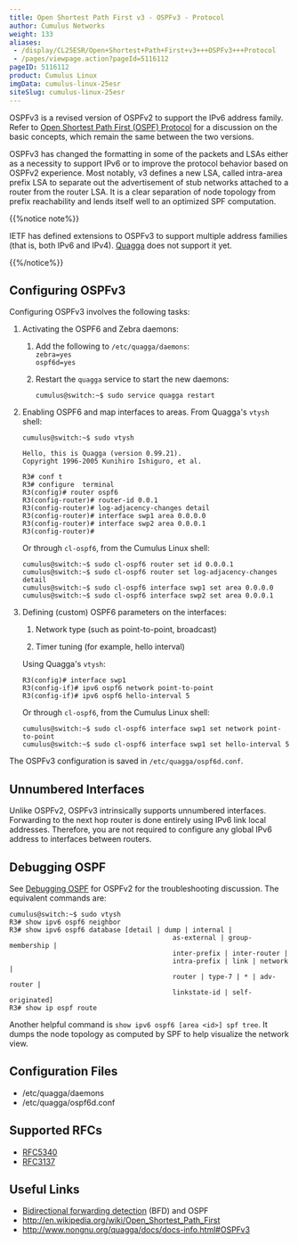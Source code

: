 ```yaml
---
title: Open Shortest Path First v3 - OSPFv3 - Protocol
author: Cumulus Networks
weight: 133
aliases:
 - /display/CL25ESR/Open+Shortest+Path+First+v3+++OSPFv3+++Protocol
 - /pages/viewpage.action?pageId=5116112
pageID: 5116112
product: Cumulus Linux
imgData: cumulus-linux-25esr
siteSlug: cumulus-linux-25esr
---
```

OSPFv3 is a revised version of OSPFv2 to support the IPv6 address
family. Refer to [Open Shortest Path First (OSPF)
Protocol](/version/cumulus-linux-25esr/Layer-3-Features/Open-Shortest-Path-First-OSPF-Protocol)
for a discussion on the basic concepts, which remain the same between
the two versions.

OSPFv3 has changed the formatting in some of the packets and LSAs either
as a necessity to support IPv6 or to improve the protocol behavior based
on OSPFv2 experience. Most notably, v3 defines a new LSA, called
intra-area prefix LSA to separate out the advertisement of stub networks
attached to a router from the router LSA. It is a clear separation of
node topology from prefix reachability and lends itself well to an
optimized SPF computation.

{{%notice note%}}

IETF has defined extensions to OSPFv3 to support multiple address
families (that is, both IPv6 and IPv4).
[Quagga](/version/cumulus-linux-25esr/Layer-3-Features/Quagga-Overview)
does not support it yet.

{{%/notice%}}

## Configuring OSPFv3

Configuring OSPFv3 involves the following tasks:

1.  Activating the OSPF6 and Zebra daemons:
    
    1.  Add the following to `/etc/quagga/daemons`:  
        `zebra=yes`  
        `ospf6d=yes`
    
    2.  Restart the `quagga` service to start the new daemons:
        
            cumulus@switch:~$ sudo service quagga restart

2.  Enabling OSPF6 and map interfaces to areas. From Quagga's `vtysh`
    shell:
    
        cumulus@switch:~$ sudo vtysh
        
        Hello, this is Quagga (version 0.99.21).
        Copyright 1996-2005 Kunihiro Ishiguro, et al.
        
        R3# conf t
        R3# configure  terminal
        R3(config)# router ospf6
        R3(config-router)# router-id 0.0.1
        R3(config-router)# log-adjacency-changes detail
        R3(config-router)# interface swp1 area 0.0.0.0
        R3(config-router)# interface swp2 area 0.0.0.1
        R3(config-router)#
    
    Or through `cl-ospf6`, from the Cumulus Linux shell:
    
        cumulus@switch:~$ sudo cl-ospf6 router set id 0.0.0.1
        cumulus@switch:~$ sudo cl-ospf6 router set log-adjacency-changes detail
        cumulus@switch:~$ sudo cl-ospf6 interface swp1 set area 0.0.0.0
        cumulus@switch:~$ sudo cl-ospf6 interface swp2 set area 0.0.0.1

3.  Defining (custom) OSPF6 parameters on the interfaces:
    
    1.  Network type (such as point-to-point, broadcast)
    
    2.  Timer tuning (for example, hello interval)
    
    Using Quagga's `vtysh`:
    
        R3(config)# interface swp1
        R3(config-if)# ipv6 ospf6 network point-to-point
        R3(config-if)# ipv6 ospf6 hello-interval 5
    
    Or through `cl-ospf6`, from the Cumulus Linux shell:
    
        cumulus@switch:~$ sudo cl-ospf6 interface swp1 set network point-to-point
        cumulus@switch:~$ sudo cl-ospf6 interface swp1 set hello-interval 5

The OSPFv3 configuration is saved in `/etc/quagga/ospf6d.conf`.

## Unnumbered Interfaces

Unlike OSPFv2, OSPFv3 intrinsically supports unnumbered interfaces.
Forwarding to the next hop router is done entirely using IPv6 link local
addresses. Therefore, you are not required to configure any global IPv6
address to interfaces between routers.

## Debugging OSPF

See [Debugging OSPF](/version/cumulus-linux-25esr/Layer-3-Features/Open-Shortest-Path-First-OSPF-Protocol/#debugging-ospf)
for OSPFv2 for the troubleshooting discussion. The equivalent commands are:

    cumulus@switch:~$ sudo vtysh
    R3# show ipv6 ospf6 neighbor
    R3# show ipv6 ospf6 database [detail | dump | internal |
                                             as-external | group-membership |
                                             inter-prefix | inter-router |
                                             intra-prefix | link | network |
                                             router | type-7 | * | adv-router |
                                             linkstate-id | self-originated]
    R3# show ip ospf route

Another helpful command is `show ipv6 ospf6 [area <id>] spf tree`. It dumps 
the node topology as computed by SPF to help visualize the network view.

## Configuration Files

  - /etc/quagga/daemons
  - /etc/quagga/ospf6d.conf

## Supported RFCs

  - [RFC5340](http://tools.ietf.org/rfc/rfc5340)
  - [RFC3137](http://tools.ietf.org/rfc/rfc3137)

## Useful Links

  - [Bidirectional forwarding detection](/version/cumulus-linux-25esr/Layer-3-Features/Bidirectional-Forwarding-Detection-BFD)
    (BFD) and OSPF
  - <http://en.wikipedia.org/wiki/Open_Shortest_Path_First>
  - <http://www.nongnu.org/quagga/docs/docs-info.html#OSPFv3>

